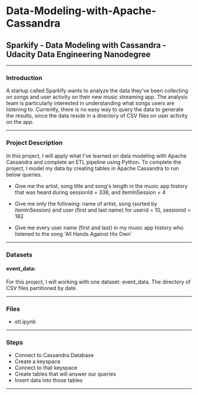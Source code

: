 # Data-Modeling-with-Apache-Cassandra
## Sparkify - Data Modeling with Cassandra - Udacity Data Engineering Nanodegree 
----------------------------------------------------------------------------------
### Introduction
A startup called Sparkify wants to analyze the data they've been collecting on songs and user activity on their new music streaming app. The analysis team is particularly interested in understanding what songs users are listening to. Currently, there is no easy way to query the data to generate the results, since the data reside in a directory of CSV files on user activity on the app.


-------------------------------------------------------------------------------------------------
### Project Description
In this project, I will apply what I've learned on data modeling with Apache Cassandra and complete an ETL pipeline using Python. To complete the project, I model my data by creating tables in Apache Cassandra to run below queries.

* Give me the artist, song title and song's length in the music app history that was heard during sessionId = 338, and itemInSession = 4

* Give me only the following: name of artist, song (sorted by itemInSession) and user (first and last name) for userid = 10, sessionid = 182

* Give me every user name (first and last) in my music app history who listened to the song 'All Hands Against His Own'

---------------------------------------------------------------------------------------------
### Datasets
#### event_data:

For this project, I will  working with one dataset: event_data. The directory of CSV files partitioned by date.


------------------------------------------------------------------------------
### Files
* etl.ipynb

---------------------------------------------------------------------------------
### Steps
* Connect to Cassandra Database
* Create a keyspace
* Connect to that keyspace
* Create tables that will answer our queries 
* Insert data into those tables

------------------------------------------
